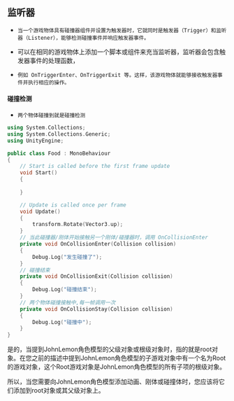## 监听器
* `当一个游戏物体具有碰撞器组件并设置为触发器时，它就同时是触发器（Trigger）和监听器（Listener），能够检测碰撞事件并响应触发器事件。`

* 可以在相同的游戏物体上添加一个脚本或组件来充当监听器，监听器会包含触发器事件的处理函数，
* `例如 OnTriggerEnter、OnTriggerExit 等。这样，该游戏物体就能够接收触发器事件并执行相应的操作。`

#### 碰撞检测
* `两个物体碰撞到就是碰撞检测`
```c++
using System.Collections;
using System.Collections.Generic;
using UnityEngine;

public class Food : MonoBehaviour
{
    // Start is called before the first frame update
    void Start()
    {
        
    }

    // Update is called once per frame
    void Update()
    {
        transform.Rotate(Vector3.up);
    }
    // 当此碰撞器/刚体开始接触另一个刚体/碰撞器时，调用 OnCollisionEnter
    private void OnCollisionEnter(Collision collision)
    {
        Debug.Log("发生碰撞了");
    }
    // 碰撞结束
    private void OnCollisionExit(Collision collision)
    {
        Debug.Log("碰撞结束");
    }
    // 两个物体碰撞接触中,每一帧调用一次
    private void OnCollisionStay(Collision collision)
    {
        Debug.Log("碰撞中");
    }
}

```


是的，当提到JohnLemon角色模型的父级对象或根级对象时，指的就是root对象。在您之前的描述中提到JohnLemon角色模型的子游戏对象中有一个名为Root的游戏对象，这个Root游戏对象是JohnLemon角色模型的所有子项的根级对象。

所以，当您需要向JohnLemon角色模型添加动画、刚体或碰撞体时，您应该将它们添加到root对象或其父级对象上。
